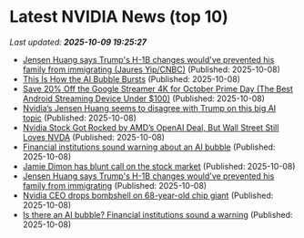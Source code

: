 # Latest NVIDIA News (top 10)
_Last updated: **2025-10-09 19:25:27**_

- [Jensen Huang says Trump's H-1B changes would've prevented his family from immigrating (Jaures Yip/CNBC)](https://www.memeorandum.com/251008/p99) (Published: 2025-10-08)
- [This Is How the AI Bubble Bursts](https://insights.som.yale.edu/insights/this-is-how-the-ai-bubble-bursts) (Published: 2025-10-08)
- [Save 20% Off the Google Streamer 4K for October Prime Day (The Best Android Streaming Device Under $100)](https://www.ign.com/articles/google-streamer-4k-deal-for-october-prime-day) (Published: 2025-10-08)
- [Nvidia’s Jensen Huang seems to disagree with Trump on this big AI topic](https://biztoc.com/x/3766d46f6f6a3a38) (Published: 2025-10-08)
- [Nvidia Stock Got Rocked by AMD’s OpenAI Deal, But Wall Street Still Loves NVDA](https://biztoc.com/x/271132ea3e575472) (Published: 2025-10-08)
- [Financial institutions sound warning about an AI bubble](https://apnews.com/article/ai-bubble-warnings-bank-of-england-imf-b15e54f6d06992371ee39b27f4e6da3a) (Published: 2025-10-08)
- [Jamie Dimon has blunt call on the stock market](https://www.thestreet.com/investing/jamie-dimon-has-blunt-call-on-the-stock-market-) (Published: 2025-10-08)
- [Jensen Huang says Trump's H-1B changes would've prevented his family from immigrating](https://www.cnbc.com/2025/10/08/jensen-huang-h1b-immigration-trump.html) (Published: 2025-10-08)
- [Nvidia CEO drops bombshell on 68-year-old chip giant](https://biztoc.com/x/682421a1f5a0640f) (Published: 2025-10-08)
- [Is there an AI bubble? Financial institutions sound a warning](https://abcnews.go.com/Technology/wireStory/ai-bubble-financial-institutions-sound-warning-126337473) (Published: 2025-10-08)
